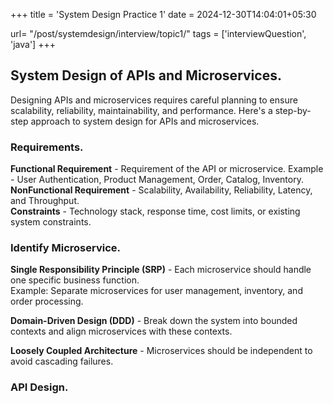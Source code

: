+++
title = 'System Design Practice 1'
date = 2024-12-30T14:04:01+05:30

url= "/post/systemdesign/interview/topic1/"
tags = ['interviewQuestion', 'java']
+++

## System Design of APIs and Microservices.

Designing APIs and microservices requires careful planning to ensure scalability, reliability, maintainability, and performance. Here's a step-by-step approach to system design for APIs and microservices.

### Requirements.

**Functional Requirement** - Requirement of the API or microservice. Example - User Authentication, Product Management, Order, Catalog, Inventory.  
**NonFunctional Requirement** - Scalability, Availability, Reliability, Latency, and Throughput.  
**Constraints** - Technology stack, response time, cost limits, or existing system constraints.

### Identify Microservice.

**Single Responsibility Principle (SRP)** - Each microservice should handle one specific business function.  
Example: Separate microservices for user management, inventory, and order processing.

**Domain-Driven Design (DDD)** - Break down the system into bounded contexts and align microservices with these contexts.

**Loosely Coupled Architecture** - Microservices should be independent to avoid cascading failures.

### API Design.

